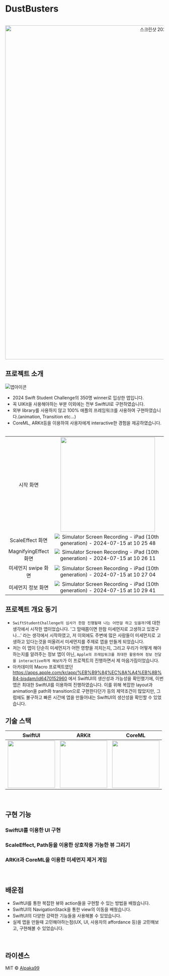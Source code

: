 # DustBusters


<p align="center">
  <br>
<img width="1060" alt="스크린샷 2024-06-27 오전 9 16 43" src="https://github.com/alpaka99/SSC2024_DustBusters/assets/22471820/7a648857-78ec-47f8-bcae-d3256386045a">
  <br>
</p>


## 프로젝트 소개
![앱아이콘](https://github.com/alpaka99/SSC2024_DustBusters/assets/22471820/500e05fe-459c-4095-938e-f6ee21c5768e)


- 2024 Swift Student Challenge의 350명 winner로 입상한 앱입니다.
- 꼭 UIKit을 사용해야하는 부분 이외에는 전부 SwiftUI로 구현하였습니다.
- 외부 library를 사용하지 않고 100% 애플의 프레임워크를 사용하여 구현하였습니다.(animation, Transition etc...)
- CoreML, ARKit등을 이용하여 사용자에게 interactive한 경험을 제공하였습니다.
<br></br>

|||
|:--:|:--:|
|시작 화면|<img src="https://github.com/user-attachments/assets/1f0527c5-0a31-4613-b149-bc7be48e0c7a" width="300" />|
|ScaleEffect 화면|![Simulator Screen Recording - iPad (10th generation) - 2024-07-15 at 10 25 48](https://github.com/user-attachments/assets/ea01852c-6bb6-413e-a1af-b31040bd8e7f)|
|MagnifyingEffect 화면|![Simulator Screen Recording - iPad (10th generation) - 2024-07-15 at 10 26 11](https://github.com/user-attachments/assets/2f087028-a5e4-45b6-bea7-0c3047806306)|
|미세먼지 swipe 화면|![Simulator Screen Recording - iPad (10th generation) - 2024-07-15 at 10 27 04](https://github.com/user-attachments/assets/3dd747f7-2caa-4084-a439-70a912038075)|
|미세먼지 정보 화면|![Simulator Screen Recording - iPad (10th generation) - 2024-07-15 at 10 29 41](https://github.com/user-attachments/assets/dcb795e3-ae72-4021-91d8-9de0ffddc637)|

## 프로젝트 개요 동기
- `SwiftStudentChallenge의 심사가 한참 진행될때 나는 어떤걸 하고 있을까?`에 대한 생각에서 시작한 앱이었습니다. '그 맘때쯤이면 한참 미세먼지로 고생하고 있겠구나...' 라는 생각에서 시작하였고, 저 이외에도 주변에 많은 사람들이 미세먼지로 고생하고 있다는것을 떠올려서 미세먼지를 주제로 앱을 만들게 되었습니다.
- 저는 이 앱이 단순히 미세먼지가 어떤 영향을 끼치는지, 그리고 우리가 어떻게 해야하는지를 알려주는 정보 앱이 아닌, `Apple의 프레임워크를 최대한 활용하여 정보 전달을 interactive하게 해보자`가 이 프로젝트의 진행하면서 제 마음가짐이었습니다.
- 아카데미의 Macro 프로젝트였던 https://apps.apple.com/kr/app/%EB%B9%84%EC%8A%A4%EB%8B%B4-bisdam/id6470152960 에서 SwiftUI의 생산성과 가능성을 확인했기에, 이번 앱은 최대한 SwiftUI를 이용하여 진행하였습니다. 이를 위해 복잡한 layout과 animation을 path와 transition으로 구현한다던가 등의 제약조건이 많았지만, 그럼에도 불구하고 빠른 시간에 앱을 만들어내는 SwiftUI의 생산성을 확인할 수 있었습니다.

## 기술 스택

| SwiftUI | ARKit |  CoreML   |
| :--------: | :--------: | :------: |
|  <img src="https://github.com/user-attachments/assets/72a16a56-f6ed-483d-99fc-94302ee87985" width="150" /> |  <img src="https://github.com/user-attachments/assets/192a9181-2ee7-468a-a3b9-da85852430b1" width="150"/>| <img src="https://github.com/user-attachments/assets/8fc47c04-a75e-4558-9375-850bf97f9fa4" width="150"/>|

<br>

## 구현 기능

### SwiftUI를 이용한 UI 구현

### ScaleEffect, Path등을 이용한 상호작용 가능한 뷰 그리기

### ARKit과 CoreML을 이용한 미세먼지 제거 게임

### 

<br>

## 배운점
- SwiftUI를 통한 복잡한 뷰와 action들을 구현할 수 있는 방법을 배웠습니다.
- SwiftUI의 NavigationStack을 통한 view의 이동을 배웠습니다.
- SwiftUI의 다양한 강력한 기능들을 사용해볼 수 있었습니다.
- 실제 앱을 만들때 고민해야하는점(UX, UI, 사용자의 affordance 등)을 고민해보고, 구현해볼 수 있었습니다.


<p align="justify">

</p>

<br>

## 라이센스

MIT &copy; [Alpaka99](mailto:ruvan123@naver.com)

<!-- Stack Icon Refernces -->

[js]: /images/stack/javascript.svg
[ts]: /images/stack/typescript.svg
[react]: /images/stack/react.svg
[node]: /images/stack/node.svg
